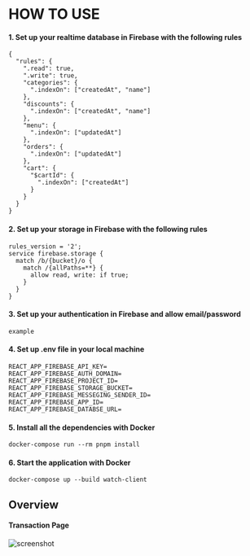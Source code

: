 # HOW TO USE

#### 1. Set up your realtime database in Firebase with the following rules

```
{
  "rules": {
    ".read": true,
    ".write": true,
    "categories": {
      ".indexOn": ["createdAt", "name"]
    },
    "discounts": {
      ".indexOn": ["createdAt", "name"]
    },
    "menu": {
      ".indexOn": ["updatedAt"]
    },
    "orders": {
      ".indexOn": ["updatedAt"]
    },
    "cart": {
      "$cartId": {
        ".indexOn": ["createdAt"]
      }
    }
  }
}
```

#### 2. Set up your storage in Firebase with the following rules

```
rules_version = '2';
service firebase.storage {
  match /b/{bucket}/o {
    match /{allPaths=**} {
      allow read, write: if true;
    }
  }
}
```

#### 3. Set up your authentication in Firebase and allow email/password

```
example
```

#### 4. Set up .env file in your local machine

```
REACT_APP_FIREBASE_API_KEY=
REACT_APP_FIREBASE_AUTH_DOMAIN=
REACT_APP_FIREBASE_PROJECT_ID=
REACT_APP_FIREBASE_STORAGE_BUCKET=
REACT_APP_FIREBASE_MESSEGING_SENDER_ID=
REACT_APP_FIREBASE_APP_ID=
REACT_APP_FIREBASE_DATABSE_URL=
```

#### 5. Install all the dependencies with Docker

```
docker-compose run --rm pnpm install
```

#### 6. Start the application with Docker

```
docker-compose up --build watch-client
```

## Overview

#### Transaction Page

![screenshot](/src/assets/sc.jpg)
